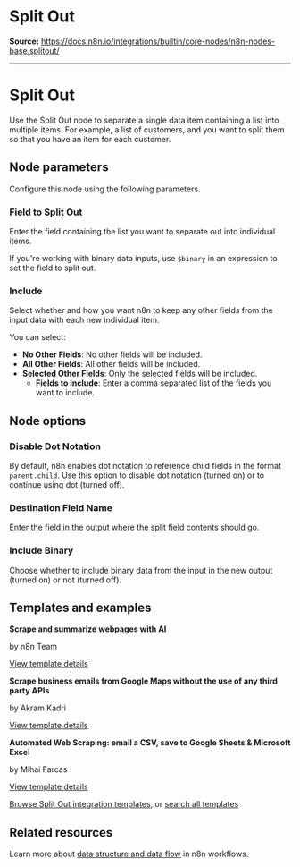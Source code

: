# Split Out

**Source:** https://docs.n8n.io/integrations/builtin/core-nodes/n8n-nodes-base.splitout/

---

# Split Out

Use the Split Out node to separate a single data item containing a list into multiple items. For example, a list of customers, and you want to split them so that you have an item for each customer.

## Node parameters

Configure this node using the following parameters.

### Field to Split Out

Enter the field containing the list you want to separate out into individual items.

If you're working with binary data inputs, use `$binary` in an expression to set the field to split out.

### Include

Select whether and how you want n8n to keep any other fields from the input data with each new individual item.

You can select:

- **No Other Fields**: No other fields will be included.
- **All Other Fields**: All other fields will be included.
- **Selected Other Fields**: Only the selected fields will be included.
  - **Fields to Include**: Enter a comma separated list of the fields you want to include.

## Node options

### Disable Dot Notation

By default, n8n enables dot notation to reference child fields in the format `parent.child`. Use this option to disable dot notation (turned on) or to continue using dot (turned off).

### Destination Field Name

Enter the field in the output where the split field contents should go.

### Include Binary

Choose whether to include binary data from the input in the new output (turned on) or not (turned off).

## Templates and examples

**Scrape and summarize webpages with AI**

by n8n Team

[View template details](https://n8n.io/workflows/1951-scrape-and-summarize-webpages-with-ai/)

**Scrape business emails from Google Maps without the use of any third party APIs**

by Akram Kadri

[View template details](https://n8n.io/workflows/2567-scrape-business-emails-from-google-maps-without-the-use-of-any-third-party-apis/)

**Automated Web Scraping: email a CSV, save to Google Sheets & Microsoft Excel**

by Mihai Farcas

[View template details](https://n8n.io/workflows/2275-automated-web-scraping-email-a-csv-save-to-google-sheets-and-microsoft-excel/)

[Browse Split Out integration templates](https://n8n.io/integrations/split-out/), or [search all templates](https://n8n.io/workflows/)

## Related resources

Learn more about [data structure and data flow](../../../../data/) in n8n workflows.
